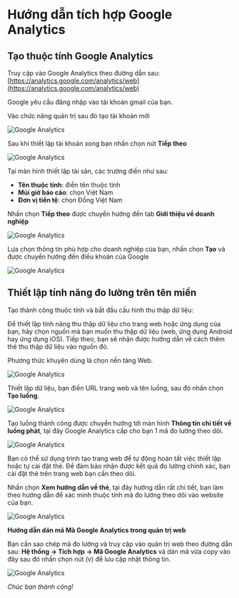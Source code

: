 
# Hướng dẫn tích hợp Google Analytics

## Tạo thuộc tính Google Analytics

Truy cập vào Google Analytics theo đường dẫn sau: [https://analytics.google.com/analytics/web](https://analytics.google.com/analytics/web)

Google yêu cầu đăng nhập vào tài khoản gmail của bạn.

Vào chức năng quản trị sau đó tạo tài khoản mới

![Google Analytics](img/ga.jpg)

Sau khi thiết lập tài khoản xong bạn nhấn chọn nút **Tiếp theo**

![Google Analytics](img/ga-1.jpg)

Tại màn hình thiết lập tài sản, các trường điền như sau:

- **Tên thuộc tính**: điền tên thuộc tính
- **Múi giờ báo cáo**: chọn Việt Nam
- **Đơn vị tiền tệ**: chọn Đồng Việt Nam

Nhấn chọn **Tiếp theo** được chuyển hướng đến tab **Giới thiệu về doanh nghiệp**

![Google Analytics](img/ga-2.jpg)

Lựa chọn thông tin phù hợp cho doanh nghiệp của bạn, nhấn chọn **Tạo** và được chuyển hướng đến điều khoản của Google

![Google Analytics](img/ga-3.jpg)

## Thiết lập tính năng đo lường trên tên miền

Tạo thành công thuộc tính và bắt đầu cấu hình thu thập dữ liệu:

Để thiết lập tính năng thu thập dữ liệu cho trang web hoặc ứng dụng của bạn, hãy chọn nguồn mà bạn muốn thu thập dữ liệu (web, ứng dụng Android hay ứng dụng iOS). Tiếp theo, bạn sẽ nhận được hướng dẫn về cách thêm thẻ thu thập dữ liệu vào nguồn đó.

Phương thức khuyên dùng là chọn nền tảng Web.

![Google Analytics](img/ga-4.jpg)

Thiết lập dữ liệu, bạn điền URL trang web và tên luồng, sau đó nhấn chọn **Tạo luồng**.

![Google Analytics](img/ga-5.jpg)

Tạo luồng thành công được chuyển hướng tới màn hình **Thông tin chi tiết về luồng phát**, tại đây Google Analytics cấp cho bạn 1 mã đo lường theo dõi.

![Google Analytics](img/ga-7.jpg)

Bạn có thể sử dụng trình tạo trang web để tự động hoàn tất việc thiết lập hoặc tự cài đặt thẻ. Để đảm bảo nhận được kết quả đo lường chính xác, bạn cài đặt thẻ trên trang web bạn cần theo dõi.

Nhấn chọn **Xem hướng dẫn về thẻ**, tại đây hướng dẫn rất chi tiết, bạn làm theo hướng dẫn để xác minh thuộc tính mã đo lường theo dõi vào website của bạn.

![Google Analytics](img/ga-6.jpg)

**Hướng dẫn dán mã Mã Google Analytics trong quản trị web**

Bạn cần sao chép mã đo lường và truy cập vào quản trị web theo đường dẫn sau: **Hệ thống -> Tích hợp -> Mã Google Analytics** và dán mã vừa copy vào đây sau đó nhấn chọn nút (v) để lưu cập nhật thông tin.

![Google Analytics](img/ga-8.jpg)

_Chúc bạn thành công!_
